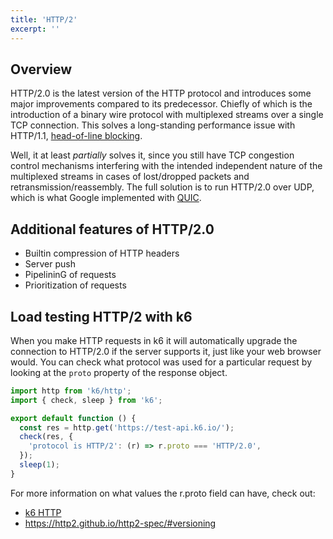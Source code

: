 ```yaml
---
title: 'HTTP/2'
excerpt: ''
---
```


## Overview

HTTP/2.0 is the latest version of the HTTP protocol and introduces some major improvements compared to its predecessor. Chiefly of which is the introduction of a binary wire protocol with multiplexed streams over a single TCP connection. This solves a long-standing performance issue with HTTP/1.1, [head-of-line blocking](https://en.wikipedia.org/wiki/Head-of-line_blocking).

Well, it at least _partially_ solves it, since you still have TCP congestion control mechanisms interfering with the intended independent nature of the multiplexed streams in cases of lost/dropped packets and retransmission/reassembly. The full solution is to run HTTP/2.0 over UDP, which is what Google implemented with [QUIC](https://en.wikipedia.org/wiki/QUIC).

## Additional features of HTTP/2.0

- Builtin compression of HTTP headers
- Server push
- PipelininG of requests
- Prioritization of requests

## Load testing HTTP/2 with k6

When you make HTTP requests in k6 it will automatically upgrade the connection to HTTP/2.0 if the server supports it, just like your web browser would. You can check what protocol was used for a particular request by looking at the `proto` property of the response object.

<div class="code-group" data-props='{"labels": ["Check if protocol used for request is HTTP/2.0"], "lineNumbers": [true]}'>

```javascript
import http from 'k6/http';
import { check, sleep } from 'k6';

export default function () {
  const res = http.get('https://test-api.k6.io/');
  check(res, {
    'protocol is HTTP/2': (r) => r.proto === 'HTTP/2.0',
  });
  sleep(1);
}
```

</div>

For more information on what values the r.proto field can have, check out:

- [k6 HTTP](/javascript-api/k6-http/response)
- https://http2.github.io/http2-spec/#versioning
